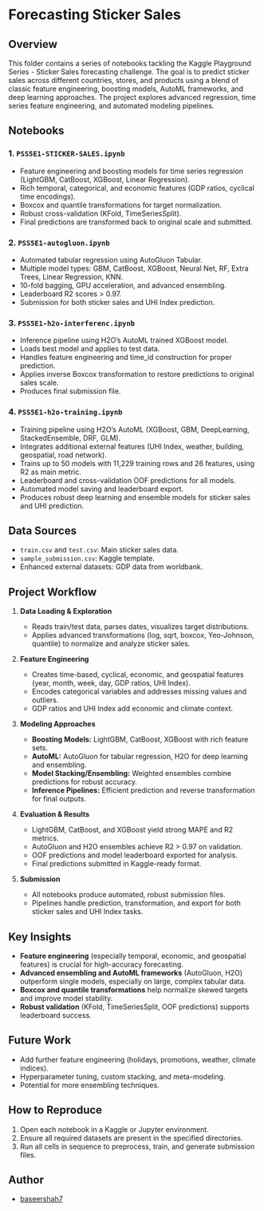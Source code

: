 # Forecasting Sticker Sales

## Overview
This folder contains a series of notebooks tackling the Kaggle Playground Series - Sticker Sales forecasting challenge. The goal is to predict sticker sales across different countries, stores, and products using a blend of classic feature engineering, boosting models, AutoML frameworks, and deep learning approaches. The project explores advanced regression, time series feature engineering, and automated modeling pipelines.

## Notebooks

### 1. `PSS5E1-STICKER-SALES.ipynb`
- Feature engineering and boosting models for time series regression (LightGBM, CatBoost, XGBoost, Linear Regression).
- Rich temporal, categorical, and economic features (GDP ratios, cyclical time encodings).
- Boxcox and quantile transformations for target normalization.
- Robust cross-validation (KFold, TimeSeriesSplit).
- Final predictions are transformed back to original scale and submitted.

### 2. `PSS5E1-autogluon.ipynb`
- Automated tabular regression using AutoGluon Tabular.
- Multiple model types: GBM, CatBoost, XGBoost, Neural Net, RF, Extra Trees, Linear Regression, KNN.
- 10-fold bagging, GPU acceleration, and advanced ensembling.
- Leaderboard R2 scores > 0.97.
- Submission for both sticker sales and UHI Index prediction.

### 3. `PSS5E1-h2o-interferenc.ipynb`
- Inference pipeline using H2O’s AutoML trained XGBoost model.
- Loads best model and applies to test data.
- Handles feature engineering and time_id construction for proper prediction.
- Applies inverse Boxcox transformation to restore predictions to original sales scale.
- Produces final submission file.

### 4. `PSS5E1-h2o-training.ipynb`
- Training pipeline using H2O’s AutoML (XGBoost, GBM, DeepLearning, StackedEnsemble, DRF, GLM).
- Integrates additional external features (UHI Index, weather, building, geospatial, road network).
- Trains up to 50 models with 11,229 training rows and 26 features, using R2 as main metric.
- Leaderboard and cross-validation OOF predictions for all models.
- Automated model saving and leaderboard export.
- Produces robust deep learning and ensemble models for sticker sales and UHI prediction.

## Data Sources
- `train.csv` and `test.csv`: Main sticker sales data.
- `sample_submission.csv`: Kaggle template.
- Enhanced external datasets: GDP data from worldbank.

## Project Workflow

1. **Data Loading & Exploration**
   - Reads train/test data, parses dates, visualizes target distributions.
   - Applies advanced transformations (log, sqrt, boxcox, Yeo-Johnson, quantile) to normalize and analyze sticker sales.

2. **Feature Engineering**
   - Creates time-based, cyclical, economic, and geospatial features (year, month, week, day, GDP ratios, UHI Index).
   - Encodes categorical variables and addresses missing values and outliers.
   - GDP ratios and UHI Index add economic and climate context.

3. **Modeling Approaches**
   - **Boosting Models:** LightGBM, CatBoost, XGBoost with rich feature sets.
   - **AutoML:** AutoGluon for tabular regression, H2O for deep learning and ensembling.
   - **Model Stacking/Ensembling:** Weighted ensembles combine predictions for robust accuracy.
   - **Inference Pipelines:** Efficient prediction and reverse transformation for final outputs.

4. **Evaluation & Results**
   - LightGBM, CatBoost, and XGBoost yield strong MAPE and R2 metrics.
   - AutoGluon and H2O ensembles achieve R2 > 0.97 on validation.
   - OOF predictions and model leaderboard exported for analysis.
   - Final predictions submitted in Kaggle-ready format.

5. **Submission**
   - All notebooks produce automated, robust submission files.
   - Pipelines handle prediction, transformation, and export for both sticker sales and UHI Index tasks.

## Key Insights
- **Feature engineering** (especially temporal, economic, and geospatial features) is crucial for high-accuracy forecasting.
- **Advanced ensembling and AutoML frameworks** (AutoGluon, H2O) outperform single models, especially on large, complex tabular data.
- **Boxcox and quantile transformations** help normalize skewed targets and improve model stability.
- **Robust validation** (KFold, TimeSeriesSplit, OOF predictions) supports leaderboard success.

## Future Work
- Add further feature engineering (holidays, promotions, weather, climate indices).
- Hyperparameter tuning, custom stacking, and meta-modeling.
- Potential for more ensembling techniques.

## How to Reproduce
1. Open each notebook in a Kaggle or Jupyter environment.
2. Ensure all required datasets are present in the specified directories.
3. Run all cells in sequence to preprocess, train, and generate submission files.

## Author
- [baseershah7](https://github.com/baseershah7)
